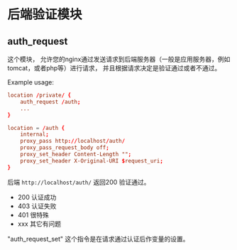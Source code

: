 # 后端验证模块

## auth_request

这个模块， 允许您的nginx通过发送请求到后端服务器（一般是应用服务器，例如tomcat，或者php等）进行请求， 并且根据请求决定是验证通过或者不通过。

Example usage:
```conf
location /private/ {
    auth_request /auth;
    ...
}

location = /auth {
	internal;
    proxy_pass http://localhost/auth/
    proxy_pass_request_body off;
    proxy_set_header Content-Length "";
    proxy_set_header X-Original-URI $request_uri;
}

```

后端 `http://localhost/auth/` 返回200 验证通过。

- 200 认证成功
- 403 认证失败
- 401 很特殊
- xxx 其它有问题

"auth_request_set" 这个指令是在请求通过认证后作变量的设置。